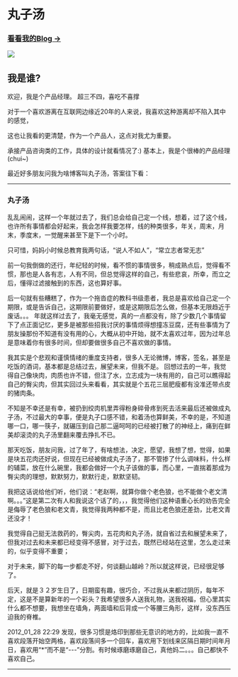 # 丸子汤

### [看看我的Blog &rarr;](ztow.me)

![](http://www.ztow.me/img/bijiasuo.jpg)



## 我是谁?

欢迎，我是个产品经理。 超三不四，喜吃不喜撑

对于一个喜欢游离在互联网边缘近20年的人来说，我喜欢这种游离却不陷入其中的感觉，

这也让我看的更清楚，作为一个产品人，这点对我尤为重要。 

承接产品咨询类的工作，具体的设计就看情况了:) 基本上，我是个很棒的产品经理(chui~) 

最近好多朋友问我为啥博客叫丸子汤，答案往下看：

----------
### 丸子汤
乱乱闹闹，这样一个年就过去了，我们总会给自己定一个线，想着，过了这个线，也许所有事情都会好起来，我会怎样我要怎样，线的种类很多，年关，周末，月末，季度末，一觉醒来甚至下是下一个小时。 

只可惜，妈妈小时候总教育我两句话，“说人不如人”，“常立志者常无志” 

前一句我倒做的还行，年纪轻的时候，看不惯的事情很多，稍成熟点后，觉得看不惯，那也是人各有志，人有不同，但总觉得这样的自己，有些悲哀，所幸，而立之后，懂得过滤接触到的东西，这也算好事。 

后一句就有些糟糕了，作为一个拖沓症的教科书级患者，我总是喜欢给自己定一个期限，或是告诉自己，这期限前要做好，或是这期限后怎么做，但基本无限趋近于废话。。。 年就这样过去了，我毫无感觉，真的一点都没有，除了少数几个事情留下了点正面记忆，更多是被那些招我讨厌的事情烦得想撞冻豆腐，还有些事情为了朋友操那份不知道有没有用的心，大概从初中开始，就不太喜欢过年，因为过年总是意味着你有很多时间，但却要做很多自己不喜欢做的事情。 

我其实是个悲观和谨慎情绪的重度支持者，很多人无论微博，博客，签名，甚至是吃饭的酒词，基本都是总结过去，展望未来，但我不是。 回想过去的一年，我觉得自己像块肉，肉质也许不错，但注了水，立志成为一块有用的，自己可以瞧得起自己的臀尖肉，但其实回过头来看看，其实就是个五花三层肥瘦都有没准还带点皮的猪肉条。 

不知是不幸还是有幸，被扔到绞肉机里弄得粉身碎骨疼到死去活来最后还被做成丸子汤，不过最大的幸事，便是丸子口感不错，和着汤也算鲜美，不幸的是，不知道哪一口，哪一筷子，就碾压到自己那二逼呵呵的已经被打散了的神经上，痛到在鲜美却滚烫的丸子汤里翻来覆去挣扎不已。 

那天吃饭，朋友问我，过了年了，有啥想法，决定，愿望，我想了想，觉得，如果是块五花肉还好说，但现在已经被做成丸子汤了，那不管掺了什么调味料，什么样的辅菜，放在什么碗里，我都会做好一个丸子该做的事，而心里，一直揣着那成为臀尖肉的理想，默默努力，默默行走，默默坚韧。

我把这话说给他们听，他们说：“老赵啊，就算你做个老色狼，也不能做个老文清啊。。。”这是第二次有人和我说这个话了的，，，我觉得他们这种语重心长的劝告完全是侮辱了老色狼和老文青，我觉得我两种都不是，而且比老色狼还差劲，比老文青还没才！ 

我觉得自己挺无法救药的，臀尖肉，五花肉和丸子汤，就自省过去和展望未来了，但我对过去和未来都已经变得不感冒，对于过去，既然已经站在这里，怎么走过来的，似乎变得不重要；

对于未来，脚下的每一步都走不好，何谈翻山越岭？所以就这样说，已经很足够了。 

后天，就是３２岁生日了，日期蛮有趣，很巧合，不过我从来都过阴历，每年不定，这是不是算新年的一个彩头？我希望很多人送我礼物，送我祝福，但心里其实什么都不想要，我想坐在墙角，两面墙和后背成一个等腰三角形，这样，没东西压迫我的脊椎。 

2012_01_28 22:29 发现，很多习惯是烙印到那些无意识的地方的，比如我一直不喜欢段落开始空两格，喜欢段落间多一个回车，喜欢用下划线来区隔日期时间年月日，喜欢用“*”而不是“---”分割。有时候琢磨琢磨自己，真他妈二。。。自己都快不喜欢自己。

----------
